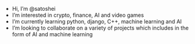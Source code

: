 - Hi, I’m @satoshei
- I’m interested in crypto, finance, AI and video games
- I’m currently learning python, django, C++, machine learning and AI
- I’m looking to collaborate on a variety of projects which includes in the form of AI and machine learning

<!---
satoshei/satoshei is a ✨ special ✨ repository because its `README.md` (this file) appears on your GitHub profile.
You can click the Preview link to take a look at your changes.
--->
